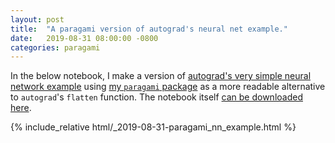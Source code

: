 ```yaml
---
layout: post
title:  "A paragami version of autograd's neural net example."
date:   2019-08-31 08:00:00 -0800
categories: paragami
---
```


In the below notebook, I make a version of [autograd's very simple neural
network
example](https://github.com/HIPS/autograd/blob/master/examples/neural_net.py)
using [my `paragami` package](https://github.com/rgiordan/paragami) as a more
readable alternative to `autograd`'s `flatten` function. The notebook itself
[can be downloaded
here](/assets/post_assets/2019-08-31-paragami_nn_example.ipynb).

{% include_relative html/_2019-08-31-paragami_nn_example.html %}
